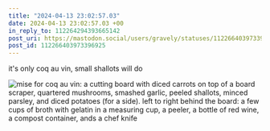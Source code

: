 ```yaml
---
title: "2024-04-13 23:02:57.03"
date: 2024-04-13 23:02:57.03 +00
in_reply_to: 112264294393665142
post_uri: https://mastodon.social/users/gravely/statuses/112266403973396925
post_id: 112266403973396925
---
```

it's only coq au vin, small shallots will do


![mise for coq au vin: a cutting board with diced carrots on top of a board scraper, quartered mushrooms, smashed garlic, peeled shallots, minced parsley, and diced potatoes (for a side). left to right behind the board: a few cups of broth with gelatin in a measuring cup, a peeler, a bottle of red wine, a compost container, ands a chef knife](/images/112266403697787850.jpeg)

